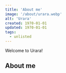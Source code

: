 ```yaml
---
title: 'About me'
image: '/about/urara.webp'
alt: 'Urara'
created: 1970-01-01
updated: 1970-01-01
tags:
  - unlisted
---
```


Welcome to Urara!

## About me
